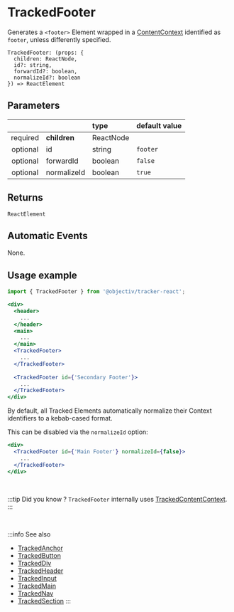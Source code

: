 # TrackedFooter

Generates a `<footer>` Element wrapped in a [ContentContext](/taxonomy/reference/location-contexts/ContentContext.md) identified as `footer`, unless differently specified. 

```tsx
TrackedFooter: (props: {
  children: ReactNode,
  id?: string,
  forwardId?: boolean,
  normalizeId?: boolean
}) => ReactElement
```

## Parameters
|          |              | type      | default value |
|:--------:|:-------------|:----------|:--------------|
| required | **children** | ReactNode |               |
| optional | id           | string    | `footer`      |
| optional | forwardId    | boolean   | `false`       |
| optional | normalizeId  | boolean   | `true`        |

## Returns
`ReactElement`

## Automatic Events
None.

## Usage example

```jsx
import { TrackedFooter } from '@objectiv/tracker-react';
```

```jsx
<div>
  <header>
    ...
  </header>
  <main>
    ...
  </main>
  <TrackedFooter>
    ...
  </TrackedFooter>
  
  <TrackedFooter id={'Secondary Footer'}>
    ...
  </TrackedFooter>
</div>
```

By default, all Tracked Elements automatically normalize their Context identifiers to a kebab-cased format.

This can be disabled via the  `normalizeId` option:

```jsx
<div>
  <TrackedFooter id={'Main Footer'} normalizeId={false}>
    ...
  </TrackedFooter>
</div>
```

<br />

:::tip Did you know ?
`TrackedFooter` internally uses [TrackedContentContext](/tracking/react/api-reference/trackedContexts/TrackedContentContext.md).
:::

<br />

:::info See also
- [TrackedAnchor](/tracking/react/api-reference/trackedElements/TrackedAnchor.md)
- [TrackedButton](/tracking/react/api-reference/trackedElements/TrackedButton.md)
- [TrackedDiv](/tracking/react/api-reference/trackedElements/TrackedDiv.md)
- [TrackedHeader](/tracking/react/api-reference/trackedElements/TrackedHeader.md)
- [TrackedInput](/tracking/react/api-reference/trackedElements/TrackedInput.md)
- [TrackedMain](/tracking/react/api-reference/trackedElements/TrackedMain.md)
- [TrackedNav](/tracking/react/api-reference/trackedElements/TrackedNav.md)
- [TrackedSection](/tracking/react/api-reference/trackedElements/TrackedSection.md)
:::
